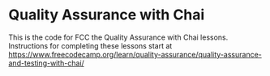 # Quality Assurance with Chai

This is the code for FCC the Quality Assurance with Chai lessons. Instructions for completing these lessons start at https://www.freecodecamp.org/learn/quality-assurance/quality-assurance-and-testing-with-chai/
